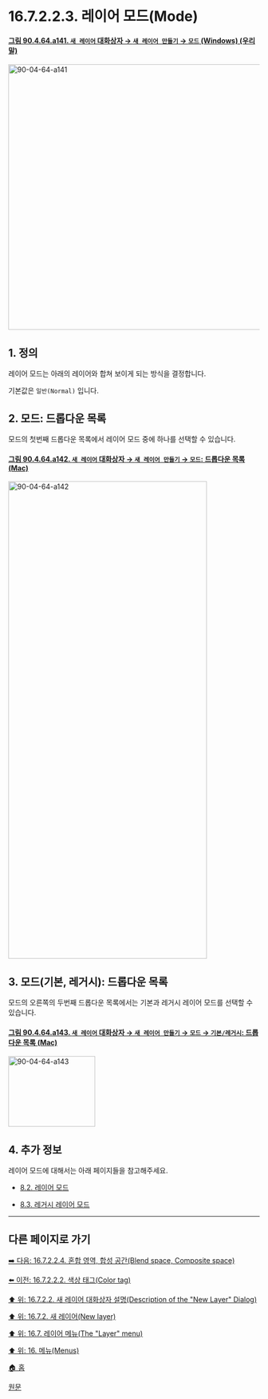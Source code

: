 # 16.7.2.2.3. 레이어 모드(Mode)

<a id="90-04-64-a141"></a>

#### [그림 90.4.64.a141. `새 레이어` 대화상자 → `새 레이어 만들기` → `모드` (Windows) (우리말)](./90-04-0064-new_layer.md#90-04-64-a141)
<img width="542" height="531" alt="90-04-64-a141" src="https://github.com/user-attachments/assets/aafd7a37-ebb5-42bd-8040-8f006bf7d26e" />

<a id="16-07-02-02-03-s1"></a>

## 1. 정의
레이어 모드는 아래의 레이어와 합쳐 보이게 되는 방식을 결정합니다.

기본값은 `일반(Normal)` 입니다.

<a id="16-07-02-02-03-s2"></a>

## 2. 모드: 드롭다운 목록
모드의 첫번째 드롭다운 목록에서 레이어 모드 중에 하나를 선택할 수 있습니다.

<a id="90-04-64-a142"></a>

#### [그림 90.4.64.a142. `새 레이어` 대화상자 → `새 레이어 만들기` → `모드`: 드롭다운 목록 (Mac)](./90-04-0064-new_layer.md#90-04-64-a142)
<img width="398" height="955" alt="90-04-64-a142" src="https://github.com/user-attachments/assets/ff3b500e-795b-40d0-8e92-b5ab524fbaee" />

<a id="16-07-02-02-03-s3"></a>

## 3. 모드(기본, 레거시): 드롭다운 목록
모드의 오른쪽의 두번째 드롭다운 목록에서는 기본과 레거시 레이어 모드를 선택할 수 있습니다.

<a id="90-04-64-a143"></a>

#### [그림 90.4.64.a143. `새 레이어` 대화상자 → `새 레이어 만들기` → `모드` → `기본/레거시`: 드롭다운 목록 (Mac)](./90-04-0064-new_layer.md#90-04-64-a143)
<img width="174" height="141" alt="90-04-64-a143" src="https://github.com/user-attachments/assets/0b97efce-2a95-49e1-bb62-44b047d2f5cd" />

<a id="16-07-02-02-03-s4"></a>

## 4. 추가 정보
레이어 모드에 대해서는 아래 페이지들을 참고해주세요.

- [8.2. 레이어 모드](./08-02-00-layer_modes.md)

- [8.3. 레거시 레이어 모드](./08-03-00-legacy-layer-modes.md)

***

## 다른 페이지로 가기

[➡️ 다음: 16.7.2.2.4. 혼합 영역, 합성 공간(Blend space, Composite space)](./16-07-02-02-04-blend_space_n_composite_space.md)

[⬅️ 이전: 16.7.2.2.2. 색상 태그(Color tag)](./16-07-02-02-02-color_tag.md)

[⬆️ 위: 16.7.2.2. 새 레이어 대화상자 설명(Description of the "New Layer" Dialog)](./16-07-02-02-00-description_of_the_new_layer_dialog.md)

[⬆️ 위: 16.7.2. 새 레이어(New layer)](./16-07-02-00-new_layer.md)

[⬆️ 위: 16.7. 레이어 메뉴(The "Layer" menu)](./16-07-00-the-layer-menu.md)

[⬆️ 위: 16. 메뉴(Menus)](./16-00-menus.md)

[🏠 홈](./00-home.md)

[원문](https://docs.gimp.org/2.10/ko/gimp-layer-new.html#gimp-new-layer-dialog)
